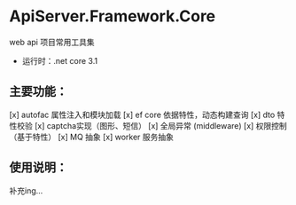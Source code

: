 # ApiServer.Framework.Core 
web api 项目常用工具集
- 运行时：.net core 3.1

## 主要功能：
[x] autofac 属性注入和模块加载
[x] ef core 依据特性，动态构建查询
[x] dto 特性校验
[x] captcha实现（图形、短信）
[x] 全局异常 (middleware)
[x] 权限控制（基于特性）
[x] MQ 抽象
[x] worker 服务抽象

## 使用说明：
补充ing...